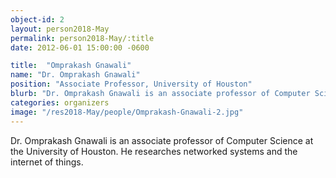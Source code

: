 ```yaml
---
object-id: 2
layout: person2018-May
permalink: person2018-May/:title
date: 2012-06-01 15:00:00 -0600

title:  "Omprakash Gnawali"
name: "Dr. Omprakash Gnawali"
position: "Associate Professor, University of Houston"
blurb: "Dr. Omprakash Gnawali is an associate professor of Computer Science at the University of Houston. He researches networked systems and the internet of things."
categories: organizers
image: "/res2018-May/people/Omprakash-Gnawali-2.jpg"
---
```


Dr. Omprakash Gnawali is an associate professor of Computer Science at the University of Houston. He researches networked systems and the internet of things.

